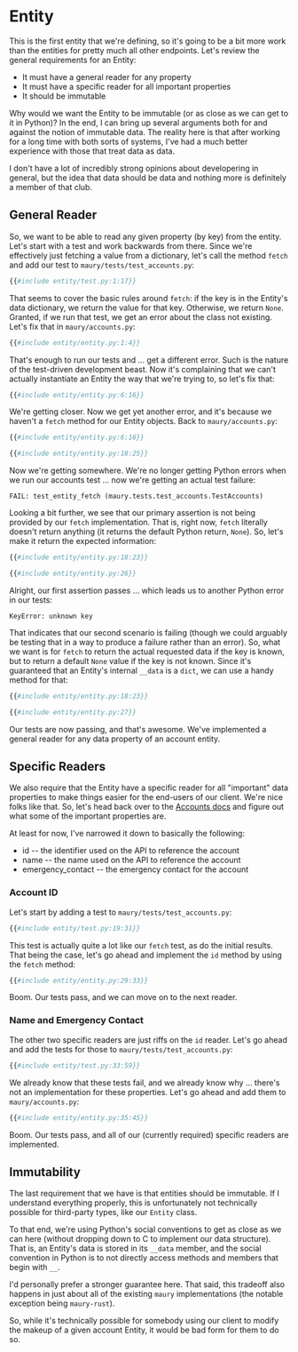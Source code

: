# Entity #

This is the first entity that we're defining, so it's going to be a bit more work than the entities for pretty much all other endpoints. Let's review the general requirements for an Entity:

* It must have a general reader for any property
* It must have a specific reader for all important properties
* It should be immutable

Why would we want the Entity to be immutable (or as close as we can get to it in Python)? In the end, I can bring up several arguments both for and against the notion of immutable data. The reality here is that after working for a long time with both sorts of systems, I've had a much better experience with those that treat data as data.

I don't have a lot of incredibly strong opinions about developering in general, but the idea that data should be data and nothing more is definitely a member of that club.

## General Reader ##

So, we want to be able to read any given property (by key) from the entity. Let's start with a test and work backwards from there. Since we're effectively just fetching a value from a dictionary, let's call the method `fetch` and add our test to `maury/tests/test_accounts.py`:

```python
{{#include entity/test.py:1:17}}
```

That seems to cover the basic rules around `fetch`: if the key is in the Entity's data dictionary, we return the value for that key. Otherwise, we return `None`. Granted, if we run that test, we get an error about the class not existing. Let's fix that in `maury/accounts.py`:

```python
{{#include entity/entity.py:1:4}}
```

That's enough to run our tests and ... get a different error. Such is the nature of the test-driven development beast. Now it's complaining that we can't actually instantiate an Entity the way that we're trying to, so let's fix that:

```python
{{#include entity/entity.py:6:16}}
```

We're getting closer. Now we get yet another error, and it's because we haven't a `fetch` method for our Entity objects. Back to `maury/accounts.py`:

```python
{{#include entity/entity.py:6:16}}

{{#include entity/entity.py:18:25}}
```

Now we're getting somewhere. We're no longer getting Python errors when we run our accounts test ... now we're getting an actual test failure:

```
FAIL: test_entity_fetch (maury.tests.test_accounts.TestAccounts)
```

Looking a bit further, we see that our primary assertion is not being provided by our `fetch` implementation. That is, right now, `fetch` literally doesn't return anything (it returns the default Python return, `None`). So, let's make it return the expected information:

```python
{{#include entity/entity.py:18:23}}

{{#include entity/entity.py:26}}
```

Alright, our first assertion passes ... which leads us to another Python error in our tests:

```
KeyError: unknown key
```

That indicates that our second scenario is failing (though we could arguably be testing that in a way to produce a failure rather than an error). So, what we want is for `fetch` to return the actual requested data if the key is known, but to return a default `None` value if the key is not known. Since it's guaranteed that an Entity's internal `__data` is a `dict`, we can use a handy method for that:

```python
{{#include entity/entity.py:18:23}}

{{#include entity/entity.py:27}}
```

Our tests are now passing, and that's awesome. We've implemented a general reader for any data property of an account entity.

## Specific Readers ##

We also require that the Entity have a specific reader for all "important" data properties to make things easier for the end-users of our client. We're nice folks like that. So, let's head back over to the [Accounts docs](https://developer.engineyard.com/accounts) and figure out what some of the important properties are.

At least for now, I've narrowed it down to basically the following:

* id -- the identifier used on the API to reference the account
* name -- the name used on the API to reference the account
* emergency_contact -- the emergency contact for the account

### Account ID ###

Let's start by adding a test to `maury/tests/test_accounts.py`:

```python
{{#include entity/test.py:19:31}}
```

This test is actually quite a lot like our `fetch` test, as do the initial results. That being the case, let's go ahead and implement the `id` method by using the `fetch` method:

```python
{{#include entity/entity.py:29:33}}
```

Boom. Our tests pass, and we can move on to the next reader.

### Name and Emergency Contact ###

The other two specific readers are just riffs on the `id` reader. Let's go ahead and add the tests for those to `maury/tests/test_accounts.py`:

```python
{{#include entity/test.py:33:59}}
```

We already know that these tests fail, and we already know why ... there's not an implementation for these properties. Let's go ahead and add them to `maury/accounts.py`:

```python
{{#include entity/entity.py:35:45}}
```

Boom. Our tests pass, and all of our (currently required) specific readers are implemented.

## Immutability ##

The last requirement that we have is that entities should be immutable. If I understand everything properly, this is unfortunately not technically possible for third-party types, like our `Entity` class.

To that end, we're using Python's social conventions to get as close as we can here (without dropping down to C to implement our data structure). That is, an Entity's data is stored in its `__data` member, and the social convention in Python is to not directly access methods and members that begin with `__`.

I'd personally prefer a stronger guarantee here. That said, this tradeoff also happens in just about all of the existing `maury` implementations (the notable exception being `maury-rust`).

So, while it's technically possible for somebody using our client to modify the makeup of a given account Entity, it would be bad form for them to do so.
